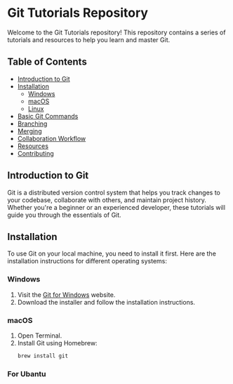 # Git Tutorials Repository

Welcome to the Git Tutorials repository! This repository contains a series of tutorials and resources to help you learn and master Git.

## Table of Contents

- [Introduction to Git](#introduction-to-git)
- [Installation](#installation)
  - [Windows](#windows)
  - [macOS](#macos)
  - [Linux](#linux)
- [Basic Git Commands](#basic-git-commands)
- [Branching](#branching)
- [Merging](#merging)
- [Collaboration Workflow](#collaboration-workflow)
- [Resources](#resources)
- [Contributing](#contributing)

## Introduction to Git

Git is a distributed version control system that helps you track changes to your codebase, collaborate with others, and maintain project history. Whether you're a beginner or an experienced developer, these tutorials will guide you through the essentials of Git.

## Installation

To use Git on your local machine, you need to install it first. Here are the installation instructions for different operating systems:

### Windows

1. Visit the [Git for Windows](https://gitforwindows.org/) website.
2. Download the installer and follow the installation instructions.

### macOS

1. Open Terminal.
2. Install Git using Homebrew:
   ```bash
   brew install git

### For Ubantu
